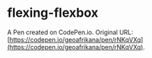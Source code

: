 # flexing-flexbox

A Pen created on CodePen.io. Original URL: [https://codepen.io/geoafrikana/pen/rNKqVXq](https://codepen.io/geoafrikana/pen/rNKqVXq).

